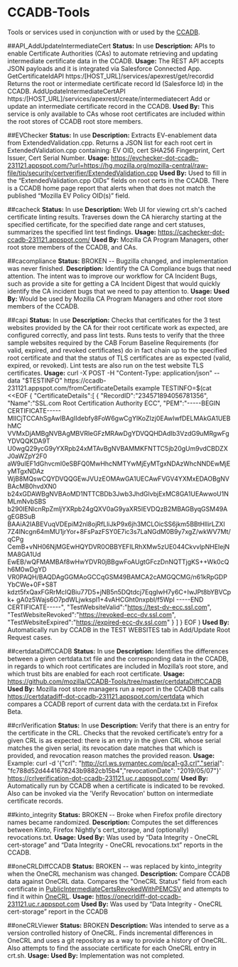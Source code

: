 # CCADB-Tools
Tools or services used in conjunction with or used by the [CCADB](https://www.ccadb.org).

##API_AddUpdateIntermediateCert
**Status:** In use
**Description:** APIs to enable Certificate Authorities (CAs) to automate retrieving and updating intermediate certificate data in the CCADB. 
**Usage:** The REST API accepts JSON payloads and it is integrated via Salesforce Connected App.
    GetCertificateIdAPI https:/[HOST_URL]/services/apexrest/get/recordid Returns the root or intermediate certificate record Id (Salesforce Id) in the CCADB.
    AddUpdateIntermediateCertAPI https:/[HOST_URL]/services/apexrest/create/intermediatecert Add or update an intermediate certificate record in the CCADB.
**Used By:** This service is only available to CAs whose root certificates are included within the root stores of CCADB root store members.

##EVChecker
**Status:** In use
**Description:** Extracts EV-enablement data from ExtendedValidation.cpp. Returns a JSON list for each root cert in ExtendedValidation.cpp containing: EV OID, cert SHA256 Fingerprint, Cert Issuer, Cert Serial Number.
**Usage:** https://evchecker-dot-ccadb-231121.appspot.com/?url=https://hg.mozilla.org/mozilla-central/raw-file/tip/security/certverifier/ExtendedValidation.cpp
**Used By:** Used to fill in the “ExtendedValidation.cpp OIDs” fields on root certs in the CCADB. There is a CCADB home page report that alerts when that does not match the published “Mozilla EV Policy OID(s)” field.

##cacheck
**Status:** In use
**Description:** Web UI for viewing crt.sh's cached certificate linting results. Traverses down the CA hierarchy starting at the specified certificate, for the specified date range and cert statuses, summarizes the specified lint test findings.
**Usage:** https://cachecker-dot-ccadb-231121.appspot.com/
**Used By:** Mozilla CA Program Managers, other root store members of the CCADB, and CAs.

##cacompliance
**Status:** BROKEN -- Bugzilla changed, and implementation was never finished.
**Description:** Identify the CA Compliance bugs that need attention. The intent was to improve our workflow for CA Incident Bugs, such as provide a site for getting a CA Incident Digest that would quickly identify the CA incident bugs that we need to pay attention to.
**Usage:** 
**Used By:** Would be used by Mozilla CA Program Managers and other root store members of the CCADB.

##capi
**Status:** In use
**Description:**  Checks that certificates for the 3 test websites provided by the CA for their root certificate work as expected, are configured correctly, and pass lint tests. Runs tests to verify that the three sample websites required by the CAB Forum Baseline Requirements (for valid, expired, and revoked certificates) do in fact chain up to the specified root certificate and that the status of TLS certificates are as expected (valid, expired, or revoked). Lint tests are also run on the test website TLS certificates.
**Usage:** curl -X POST -H "Content-Type: application/json" --data "$TESTINFO" https://ccadb-231121.appspot.com/fromCertificateDetails
example
TESTINFO=$(cat <<EOF
{ "CertificateDetails":[ { "RecordID":"234571894056781356", "Name":"SSL.com Root Certification Authority ECC", "PEM":"-----BEGIN CERTIFICATE----- MIICjTCCAhSgAwIBAgIIdebfy8FoW6gwCgYIKoZIzj0EAwIwfDELMAkGA1UEBhMC VVMxDjAMBgNVBAgMBVRleGFzMRAwDgYDVQQHDAdIb3VzdG9uMRgwFgYDVQQKDA9T U0wgQ29ycG9yYXRpb24xMTAvBgNVBAMMKFNTTC5jb20gUm9vdCBDZXJ0aWZpY2F0 aW9uIEF1dGhvcml0eSBFQ0MwHhcNMTYwMjEyMTgxNDAzWhcNNDEwMjEyMTgxNDAz WjB8MQswCQYDVQQGEwJVUzEOMAwGA1UECAwFVGV4YXMxEDAOBgNVBAcMB0hvdXN0 b24xGDAWBgNVBAoMD1NTTCBDb3Jwb3JhdGlvbjExMC8GA1UEAwwoU1NMLmNvbSBS b290IENlcnRpZmljYXRpb24gQXV0aG9yaXR5IEVDQzB2MBAGByqGSM49AgEGBSuB BAAiA2IABEVuqVDEpiM2nl8ojRfLliJkP9x6jh3MCLOicSS6jkm5BBtHllirLZXI 7Z4INcgn64mMU1jrYor+8FsPazFSY0E7ic3s7LaNGdM0B9y7xgZ/wkWV7Mt/qCPg CemB+vNH06NjMGEwHQYDVR0OBBYEFILRhXMw5zUE044CkvvlpNHEIejNMA8GA1Ud EwEB/wQFMAMBAf8wHwYDVR0jBBgwFoAUgtGFczDnNQTTjgKS++Wk0cQh6M0wDgYD VR0PAQH/BAQDAgGGMAoGCCqGSM49BAMCA2cAMGQCMG/n61kRpGDPYbCWe+0F+S8T kdzt5fxQaxFGRrMcIQBiu77D5+jNB5n5DQtdcj7EqgIwH7y6C+IwJPt8bYBVCpk+ gA0z5Wajs6O7pdWLjwkspl1+4vAHCGht0nxpbl/f5Wpl -----END CERTIFICATE-----", "TestWebsiteValid":"https://test-dv-ecc.ssl.com", "TestWebsiteRevoked":"https://revoked-ecc-dv.ssl.com", "TestWebsiteExpired":"https://expired-ecc-dv.ssl.com" } ] }
EOF
)
**Used By:** Automatically run by CCADB in the TEST WEBSITES tab in Add/Update Root Request cases.

##certdataDiffCCADB
**Status:** In use
**Description:** Identifies the differences between a given certdata.txt file and the corresponding data in the CCADB, in regards to which root certificates are included in Mozilla’s root store, and which trust bits are enabled for each root certificate.
**Usage:** https://github.com/mozilla/CCADB-Tools/tree/master/certdataDiffCCADB 
**Used By:** Mozilla root store managers run a report in the CCADB that calls https://certdatadiff-dot-ccadb-231121.appspot.com/certdata which compares a CCADB report of current data with the cerdata.txt in Firefox Beta.

##crlVerification
**Status:** In use
**Description:** Verify that there is an entry for the certificate in the CRL. Checks that the revoked certificate’s entry for a given CRL is as expected: there is an entry in the given CRL whose serial matches the given serial, its revocation date matches that which is provided, and revocation reason matches the provided reason.
**Usage:** Example: curl -d '{"crl": "http://crl.ws.symantec.com/pca1-g3.crl","serial": "fc788d52d4441678243b9882cb15b4","revocationDate": "2019/05/07"}' https://crlverification-dot-ccadb-231121.uc.r.appspot.com/
**Used By:** Automatically run by CCADB when a certificate is indicated to be revoked. Also can be invoked via the 'Verify Revocation' button on intermediate certificate records. 

##kinto_integrity
**Status:** BROKEN -- Broke when Firefox profile directory names became randomized.
**Description:**  Computes the set differences between Kinto, Firefox Nightly's cert_storage, and (optionally) revocations.txt.
**Usage:** 
**Used By:** Was used by “Data Integrity - OneCRL cert-storage” and “Data Integrity - OneCRL revocations.txt” reports in the CCADB. 

##oneCRLDiffCCADB
**Status:** BROKEN -- was replaced by kinto_integrity when the OneCRL mechanism was changed.
**Description:** Compare CCADB data against OneCRL data. Compares the "OneCRL Status" field from each certificate in [PublicIntermediateCertsRevokedWithPEMCSV](https://ccadb-public.secure.force.com/mozilla/PublicIntermediateCertsRevokedWithPEMCSV) and attempts to find it within [OneCRL](https://firefox.settings.services.mozilla.com/v1/buckets/blocklists/collections/certificates/records).
**Usage:** https://onecrldiff-dot-ccadb-231121.uc.r.appspot.com
**Used By:** Was used by “Data Integrity - OneCRL cert-storage” report in the CCADB

##oneCRLViewer
**Status:** BROKEN
**Description:** Was intended to serve as a version controlled history of OneCRL. Finds incremental differences in OneCRL and uses a git repository as a way to provide a history of OneCRL. Also attempts to find the associate certificate for each OneCRL entry in crt.sh.
**Usage:** 
**Used By:** Implementation was not completed.
